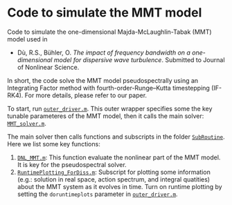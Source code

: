 # Code to simulate the MMT model
Code to simulate the one-dimensional Majda-McLaughlin-Tabak (MMT) model used in 
-   Dù, R.S., Bühler, O. _The impact of frequency bandwidth on a one-dimensional model for dispersive wave turbulence_. Submitted to Journal of Nonlinear Science.

In short, the code solve the MMT model pseudospectrally using an Integrating Factor method with fourth-order-Runge–Kutta timestepping (IF-RK4). For more details, please refer to our paper.

To start, run [``outer_driver.m``](https://github.com/Empyreal092/MMT_Public/blob/main/outer_driver.m). This outer wrapper specifies some the key tunable parameteres of the MMT model, then it calls the main solver: [``MMT_solver.m``](https://github.com/Empyreal092/MMT_Public/blob/main/MMT_solver.m).

The main solver then calls functions and subscripts in the folder [``SubRoutine``](https://github.com/Empyreal092/MMT_Public/blob/main/SubRoutine). Here we list some key functions:

1. [``DNL_MMT.m``](https://github.com/Empyreal092/MMT_Public/blob/main/SubRoutine/DNL_MMT.m): This function evaluate the nonlinear part of the MMT model. It is key for the pseudospectral solver.
2. [``RuntimePlotting_ForDiss.m``](https://github.com/Empyreal092/MMT_Public/blob/main/SubRoutine/RuntimePlotting_ForDiss.m): Subscript for plotting some information (e.g.: solution in real space, action spectrum, and integral quatities) about the MMT system as it evolves in time. Turn on runtime plotting by setting the ``doruntimeplots`` parameter in [``outer_driver.m``](https://github.com/Empyreal092/MMT_Public/blob/main/outer_driver.m). 
